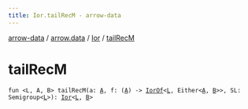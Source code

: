 ```yaml
---
title: Ior.tailRecM - arrow-data
---
```


[arrow-data](../../index.html) / [arrow.data](../index.html) / [Ior](index.html) / [tailRecM](./tail-rec-m.html)

# tailRecM

`fun <L, A, B> tailRecM(a: `[`A`](tail-rec-m.html#A)`, f: (`[`A`](tail-rec-m.html#A)`) -> `[`IorOf`](../-ior-of.html)`<`[`L`](tail-rec-m.html#L)`, Either<`[`A`](tail-rec-m.html#A)`, `[`B`](tail-rec-m.html#B)`>>, SL: Semigroup<`[`L`](tail-rec-m.html#L)`>): `[`Ior`](index.html)`<`[`L`](tail-rec-m.html#L)`, `[`B`](tail-rec-m.html#B)`>`